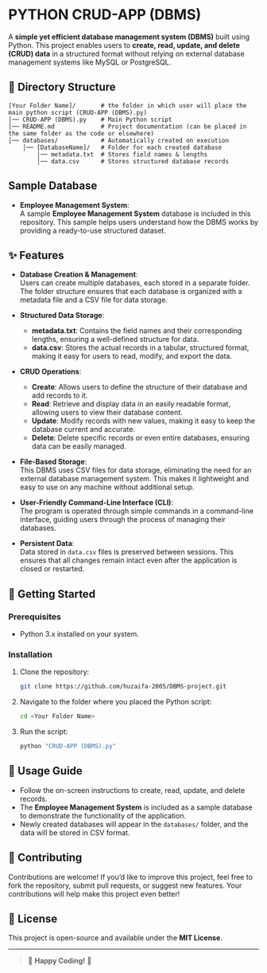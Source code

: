 # PYTHON CRUD-APP (DBMS)

A **simple yet efficient database management system (DBMS)** built using Python. This project enables users to **create, read, update, and delete (CRUD) data** in a structured format without relying on external database management systems like MySQL or PostgreSQL.

## 📂 Directory Structure

```
[Your Folder Name]/       # the folder in which user will place the main python script (CRUD-APP (DBMS).py)
│── CRUD-APP (DBMS).py    # Main Python script
│── README.md             # Project documentation (can be placed in the same folder as the code or elsewhere)
│── databases/            # Automatically created on execution
    │── [DatabaseName]/   # Folder for each created database
        │── metadata.txt  # Stores field names & lengths
        │── data.csv      # Stores structured database records

```
## Sample Database  
  - **Employee Management System**:  
  A sample **Employee Management System** database is included in this repository. This sample helps users understand how the DBMS works by providing a ready-to-use structured dataset.
## ✨ Features

- **Database Creation & Management**:  
  Users can create multiple databases, each stored in a separate folder. The folder structure ensures that each database is organized with a metadata file and a CSV file for data storage.

- **Structured Data Storage**:  
  - **metadata.txt**: Contains the field names and their corresponding lengths, ensuring a well-defined structure for data.  
  - **data.csv**: Stores the actual records in a tabular, structured format, making it easy for users to read, modify, and export the data.

- **CRUD Operations**:
  - **Create**: Allows users to define the structure of their database and add records to it.
  - **Read**: Retrieve and display data in an easily readable format, allowing users to view their database content.
  - **Update**: Modify records with new values, making it easy to keep the database current and accurate.
  - **Delete**: Delete specific records or even entire databases, ensuring data can be easily managed.

- **File-Based Storage**:  
  This DBMS uses CSV files for data storage, eliminating the need for an external database management system. This makes it lightweight and easy to use on any machine without additional setup.

- **User-Friendly Command-Line Interface (CLI)**:  
  The program is operated through simple commands in a command-line interface, guiding users through the process of managing their databases.

- **Persistent Data**:  
  Data stored in `data.csv` files is preserved between sessions. This ensures that all changes remain intact even after the application is closed or restarted.

## 🚀 Getting Started

### Prerequisites
- Python 3.x installed on your system.

### Installation
1. Clone the repository:
   ```sh
   git clone https://github.com/huzaifa-2005/DBMS-project.git
   ```
2. Navigate to the folder where you placed the Python script:
   ```sh
   cd <Your Folder Name>
   ```
3. Run the script:
   ```sh
   python "CRUD-APP (DBMS).py"
   ```

## 📌 Usage Guide
- Follow the on-screen instructions to create, read, update, and delete records.
- The **Employee Management System** is included as a sample database to demonstrate the functionality of the application.
- Newly created databases will appear in the `databases/` folder, and the data will be stored in CSV format.

## 🤝 Contributing
   Contributions are welcome! If you’d like to improve this project, feel free to fork the repository, submit pull requests, or suggest new features. Your contributions will help make this project even better!

## 📜 License
This project is open-source and available under the **MIT License**.

---
> 🚀 **Happy Coding!** 🎯

